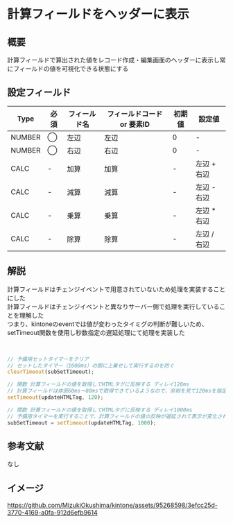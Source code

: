 # 計算フィールドをヘッダーに表示
## 概要
計算フィールドで算出された値をレコード作成・編集画面のヘッダーに表示し常にフィールドの値を可視化できる状態にする<br>

## 設定フィールド
| Type | 必須 | フィールド名 | フィールドコード or 要素ID | 初期値 | 設定値 |
| --- | --- | --- | --- | --- | --- |
| NUMBER | ◯ | 左辺 | 左辺 | 0 | - |
| NUMBER | ◯ | 右辺 | 右辺 | 0 | - |
| CALC | - | 加算 | 加算 | - | 左辺 + 右辺 |
| CALC | - | 減算 | 減算 | - | 左辺 - 右辺 |
| CALC | - | 乗算 | 乗算 | - | 左辺 * 右辺 |
| CALC | - | 除算 | 除算 | - | 左辺 / 右辺 |

## 解説
計算フィールドはチェンジイベントで用意されていないため処理を実装することにした<br>
計算フィールドはチェンジイベントと異なりサーバー側で処理を実行していることを理解した<br>
つまり、kintoneのeventでは値が変わったタイミグの判断が難しいため、<br>
setTimeout関数を使用し秒数指定の遅延処理にて処理を実装した<br>
<br>

```JavaScript

// 予備用セットタイマーをクリア
// セットしたタイマー（1000ms）の間に上乗せして実行するのを防ぐ
clearTimeout(subSetTimeout);

// 関数 計算フィールドの値を取得してHTMLタグに反映する ディレイ120ms
// 計算フィールドは体感60ms〜80msで取得できているようなので、余裕を見て120msを指定
setTimeout(updateHTMLTag, 120);

// 関数 計算フィールドの値を取得してHTMLタグに反映する ディレイ1000ms
// 予備用タイマーを実行することで、計算フィールドの値の反映が遅延されて表示が変化されないことを防ぐ
subSetTimeout = setTimeout(updateHTMLTag, 1000);

```


## 参考文献
なし

## イメージ
https://github.com/MizukiOkushima/kintone/assets/95268598/3efcc25d-3770-4169-a0fa-912d6efb9614

